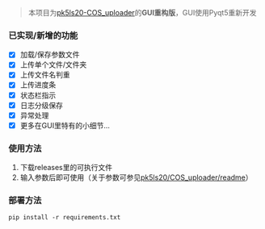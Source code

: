 >  本项目为[pk5ls20-COS_uploader](https://github.com/pk5ls20/COS_uploader)的**GUI重构版**，GUI使用Pyqt5重新开发
### 已实现/新增的功能
- [x] 加载/保存参数文件
- [x] 上传单个文件/文件夹
- [x] 上传文件名判重
- [x] 上传进度条
- [x] 状态栏指示
- [x] 日志分级保存
- [x] 异常处理
- [x] 更多在GUI里特有的小细节...
### 使用方法
1. 下载releases里的可执行文件  
2. 输入参数后即可使用（关于参数可参见[pk5ls20/COS_uploader/readme](https://github.com/pk5ls20/COS_uploader#readme)）
### 部署方法
`pip install -r requirements.txt`
